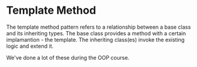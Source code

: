 # Template Method

The template method pattern refers to a relationship between a base class and its inheriting types. 
The base class provides a method with a certain implamantion - the template. 
The inheriting class(es) invoke the existing logic and extend it. 

We've done a lot of these during the OOP course. 